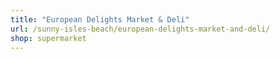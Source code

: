 ```yaml
---
title: "European Delights Market & Deli"
url: /sunny-isles-beach/european-delights-market-and-deli/
shop: supermarket
---
```

